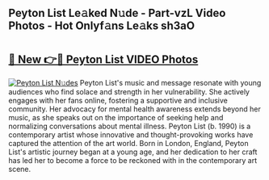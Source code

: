 ## Peyton List Le𝚊ked N𝚞de - Part-vzL Video Photos - Hot Onlyf𝚊ns Le𝚊ks sh3aO

# <h2><a href="http://ab42978.deff.icu/?id=Peyton+List">🔗 New 👉🔴 Peyton List VIDEO Photos</a></h2>

[![Peyton List N𝚞des](https://i.imgur.com/rIISA9y.gif)](http://ab42978.deff.icu/?id=Peyton+List)
Peyton List's music and message resonate with young audiences who find solace and strength in her vulnerability. She actively engages with her fans online, fostering a supportive and inclusive community. Her advocacy for mental health awareness extends beyond her music, as she speaks out on the importance of seeking help and normalizing conversations about mental illness. Peyton List (b. 1990) is a contemporary artist whose innovative and thought-provoking works have captured the attention of the art world. Born in London, England, Peyton List's artistic journey began at a young age, and her dedication to her craft has led her to become a force to be reckoned with in the contemporary art scene.
